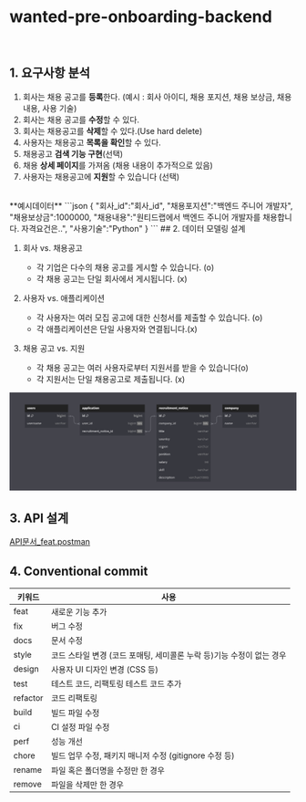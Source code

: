 # wanted-pre-onboarding-backend

</br>

## 1. 요구사항 분석
1. 회사는 채용 공고를 **등록**한다.
   (예시 : 회사 아이디, 채용 포지션, 채용 보상금, 채용내용, 사용 기술)
2. 회사는 채용 공고를 **수정**할 수 있다.
3. 회사는 채용공고를 **삭제**할 수 있다.(Use hard delete)
4. 사용자는 채용공고 **목록을 확인**할 수 있다.
5. 채용공고 **검색 기능 구현**(선택)
6. 채용 **상세 페이지**를 가져옴 (채용 내용이 추가적으로 있음)
7. 사용자는 채용공고에 **지원**할 수 있습니다 (선택)

</br>
**예시데이터**
```json
{
  "회사_id":"회사_id",
  "채용포지션":"백엔드 주니어 개발자",
  "채용보상금":1000000,
  "채용내용":"원티드랩에서 백엔드 주니어 개발자를 채용합니다. 자격요건은..",
  "사용기술":"Python"
}
```
## 2. 데이터 모델링 설계


1. 회사 vs. 채용공고
    - 각 기업은 다수의 채용 공고를 게시할 수 있습니다. (o)
    - 각 채용 공고는 단일 회사에서 게시됩니다. (x)

2. 사용자 vs. 애플리케이션 
    - 각 사용자는 여러 모집 공고에 대한 신청서를 제출할 수 있습니다. (o)
    - 각 애플리케이션은 단일 사용자와 연결됩니다.(x)

3. 채용 공고 vs. 지원 
    - 각 채용 공고는 여러 사용자로부터 지원서를 받을 수 있습니다(o)
    - 각 지원서는 단일 채용공고로 제출됩니다. (x)

![erd image](https://github.com/Ooyd/wanted-pre-onboarding-backend/blob/master/onboading_erd.PNG?raw=true)

## 3. API 설계
[API문서_feat.postman](https://documenter.getpostman.com/view/20086866/2s9YR85Z9S)


## 4. Conventional commit

| 키워드   | 사용                                                                  |
| -------- | --------------------------------------------------------------------- |
| feat     | 새로운 기능 추가                                                      |
| fix      | 버그 수정                                                             |
| docs     | 문서 수정                                                             |
| style    | 코드 스타일 변경 (코드 포매팅, 세미콜론 누락 등)기능 수정이 없는 경우 |
| design   | 사용자 UI 디자인 변경 (CSS 등)                                        |
| test     | 테스트 코드, 리팩토링 테스트 코드 추가                                |
| refactor | 코드 리팩토링                                                         |
| build    | 빌드 파일 수정                                                        |
| ci       | CI 설정 파일 수정                                                     |
| perf     | 성능 개선                                                             |
| chore    | 빌드 업무 수정, 패키지 매니저 수정 (gitignore 수정 등)                |
| rename   | 파일 혹은 폴더명을 수정만 한 경우                                     |
| remove   | 파일을 삭제만 한 경우                                                 |

